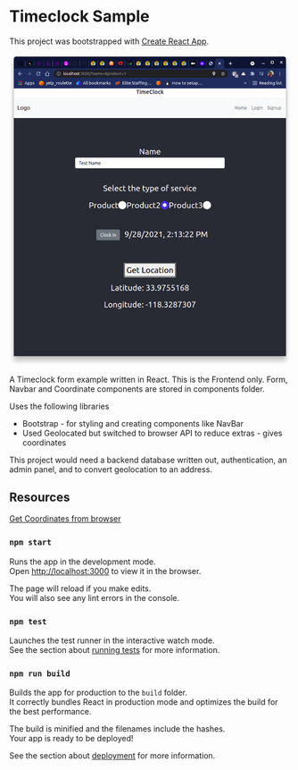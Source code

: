 # Timeclock Sample

This project was bootstrapped with [Create React App](https://github.com/facebook/create-react-app).


![](./public/timeclock.png)

A Timeclock form example written in React. This is the Frontend only. Form, Navbar and Coordinate components are stored in components folder. 


Uses the following libraries
* Bootstrap - for styling and creating components like NavBar
* Used Geolocated but switched to browser API to reduce extras - gives coordinates


This project would need a backend database written out, authentication, an admin panel, and to convert geolocation to an address.


## Resources
[Get Coordinates from browser](https://javascript.plainenglish.io/how-to-use-the-geolocation-api-in-your-react-app-54e87c9c6c94)


### `npm start`

Runs the app in the development mode.\
Open [http://localhost:3000](http://localhost:3000) to view it in the browser.

The page will reload if you make edits.\
You will also see any lint errors in the console.

### `npm test`

Launches the test runner in the interactive watch mode.\
See the section about [running tests](https://facebook.github.io/create-react-app/docs/running-tests) for more information.

### `npm run build`

Builds the app for production to the `build` folder.\
It correctly bundles React in production mode and optimizes the build for the best performance.

The build is minified and the filenames include the hashes.\
Your app is ready to be deployed!

See the section about [deployment](https://facebook.github.io/create-react-app/docs/deployment) for more information.

